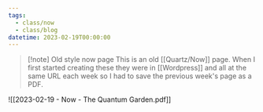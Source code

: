 ```yaml
---
tags:
  - class/now
  - class/blog
datetime: 2023-02-19T00:00:00
---
```

> [!note] Old style now page
> This is an old [[Quartz/Now]] page. When I first started creating these they were in [[Wordpress]] and all at the same URL each week so I had to save the previous week's page as a PDF. 

![[2023-02-19 - Now - The Quantum Garden.pdf]]
